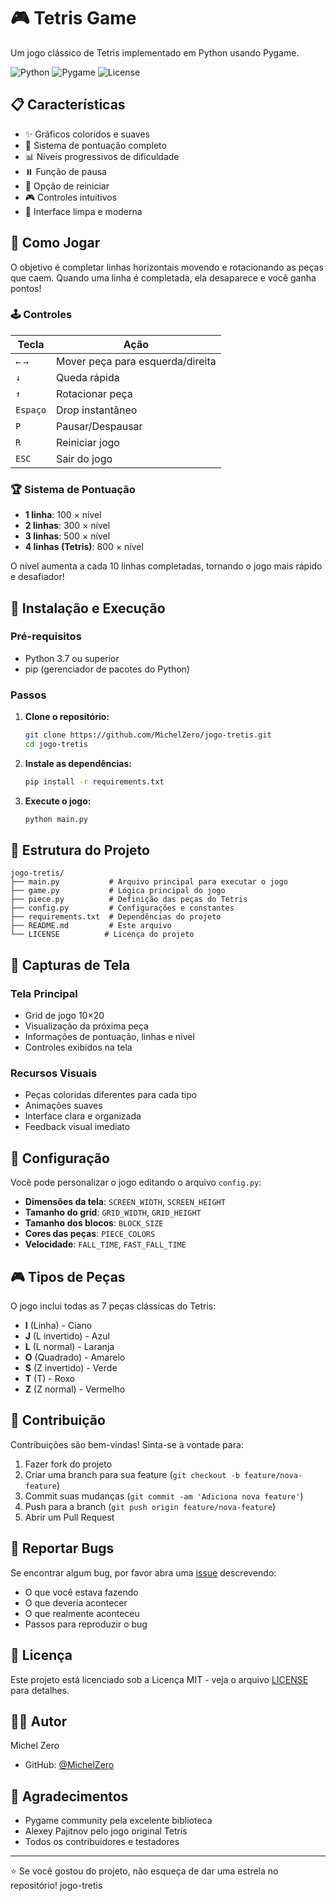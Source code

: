 # 🎮 Tetris Game

Um jogo clássico de Tetris implementado em Python usando Pygame.

![Python](https://img.shields.io/badge/python-v3.7+-blue.svg)
![Pygame](https://img.shields.io/badge/pygame-v2.5.2-green.svg)
![License](https://img.shields.io/badge/license-MIT-blue.svg)

## 📋 Características

- ✨ Gráficos coloridos e suaves
- 🎯 Sistema de pontuação completo
- 📊 Níveis progressivos de dificuldade
- ⏸️ Função de pausa
- 🔄 Opção de reiniciar
- 🎮 Controles intuitivos
- 📱 Interface limpa e moderna

## 🎯 Como Jogar

O objetivo é completar linhas horizontais movendo e rotacionando as peças que caem. Quando uma linha é completada, ela desaparece e você ganha pontos!

### 🕹️ Controles

| Tecla | Ação |
|-------|------|
| `←` `→` | Mover peça para esquerda/direita |
| `↓` | Queda rápida |
| `↑` | Rotacionar peça |
| `Espaço` | Drop instantâneo |
| `P` | Pausar/Despausar |
| `R` | Reiniciar jogo |
| `ESC` | Sair do jogo |

### 🏆 Sistema de Pontuação

- **1 linha**: 100 × nível
- **2 linhas**: 300 × nível  
- **3 linhas**: 500 × nível
- **4 linhas (Tetris)**: 800 × nível

O nível aumenta a cada 10 linhas completadas, tornando o jogo mais rápido e desafiador!

## 🚀 Instalação e Execução

### Pré-requisitos

- Python 3.7 ou superior
- pip (gerenciador de pacotes do Python)

### Passos

1. **Clone o repositório:**

   ```bash
   git clone https://github.com/MichelZero/jogo-tretis.git
   cd jogo-tretis
   ```

2. **Instale as dependências:**

   ```bash
   pip install -r requirements.txt
   ```

3. **Execute o jogo:**

   ```bash
   python main.py
   ```

## 📁 Estrutura do Projeto

```text
jogo-tretis/
├── main.py           # Arquivo principal para executar o jogo
├── game.py           # Lógica principal do jogo
├── piece.py          # Definição das peças do Tetris
├── config.py         # Configurações e constantes
├── requirements.txt  # Dependências do projeto
├── README.md         # Este arquivo
└── LICENSE          # Licença do projeto
```

## 🎨 Capturas de Tela

### Tela Principal

- Grid de jogo 10×20
- Visualização da próxima peça
- Informações de pontuação, linhas e nível
- Controles exibidos na tela

### Recursos Visuais

- Peças coloridas diferentes para cada tipo
- Animações suaves
- Interface clara e organizada
- Feedback visual imediato

## 🔧 Configuração

Você pode personalizar o jogo editando o arquivo `config.py`:

- **Dimensões da tela**: `SCREEN_WIDTH`, `SCREEN_HEIGHT`
- **Tamanho do grid**: `GRID_WIDTH`, `GRID_HEIGHT`
- **Tamanho dos blocos**: `BLOCK_SIZE`
- **Cores das peças**: `PIECE_COLORS`
- **Velocidade**: `FALL_TIME`, `FAST_FALL_TIME`

## 🎮 Tipos de Peças

O jogo inclui todas as 7 peças clássicas do Tetris:

- **I** (Linha) - Ciano
- **J** (L invertido) - Azul
- **L** (L normal) - Laranja  
- **O** (Quadrado) - Amarelo
- **S** (Z invertido) - Verde
- **T** (T) - Roxo
- **Z** (Z normal) - Vermelho

## 🤝 Contribuição

Contribuições são bem-vindas! Sinta-se à vontade para:

1. Fazer fork do projeto
2. Criar uma branch para sua feature (`git checkout -b feature/nova-feature`)
3. Commit suas mudanças (`git commit -am 'Adiciona nova feature'`)
4. Push para a branch (`git push origin feature/nova-feature`)
5. Abrir um Pull Request

## 🐛 Reportar Bugs

Se encontrar algum bug, por favor abra uma [issue](https://github.com/MichelZero/jogo-tretis/issues) descrevendo:

- O que você estava fazendo
- O que deveria acontecer
- O que realmente aconteceu
- Passos para reproduzir o bug

## 📝 Licença

Este projeto está licenciado sob a Licença MIT - veja o arquivo [LICENSE](LICENSE) para detalhes.

## 👨‍💻 Autor

Michel Zero

- GitHub: [@MichelZero](https://github.com/MichelZero)

## 🙏 Agradecimentos

- Pygame community pela excelente biblioteca
- Alexey Pajitnov pelo jogo original Tetris
- Todos os contribuidores e testadores

---

⭐ Se você gostou do projeto, não esqueça de dar uma estrela no repositório!
jogo-tretis
